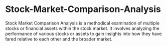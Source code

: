 # Stock-Market-Comparison-Analysis
Stock Market Comparison Analysis is a methodical examination of multiple stocks or financial assets within the stock market. It involves analyzing the performance of various stocks or assets to gain insights into how they have fared relative to each other and the broader market.
